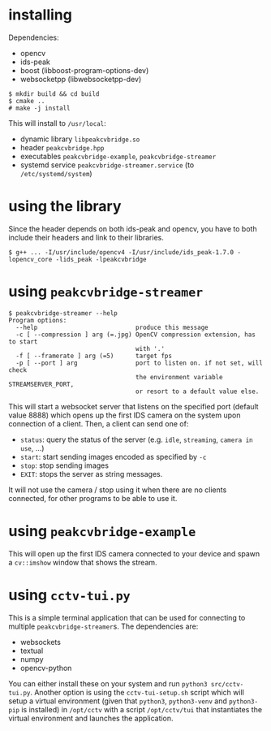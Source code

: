 # installing

Dependencies:
- opencv
- ids-peak
- boost (libboost-program-options-dev)
- websocketpp (libwebsocketpp-dev)

```console
$ mkdir build && cd build
$ cmake ..
# make -j install
```

This will install to `/usr/local`:
- dynamic library `libpeakcvbridge.so`
- header `peakcvbridge.hpp`
- executables `peakcvbridge-example`, `peakcvbridge-streamer`
- systemd service `peakcvbridge-streamer.service` (to `/etc/systemd/system`)

# using the library
Since the header depends on both ids-peak and opencv, you have to both include their headers and link to their libraries.
```console
$ g++ ... -I/usr/include/opencv4 -I/usr/include/ids_peak-1.7.0 -lopencv_core -lids_peak -lpeakcvbridge
```

# using `peakcvbridge-streamer`

```console
$ peakcvbridge-streamer --help
Program options:
  --help                           produce this message
  -c [ --compression ] arg (=.jpg) OpenCV compression extension, has to start
                                   with '.'
  -f [ --framerate ] arg (=5)      target fps
  -p [ --port ] arg                port to listen on. if not set, will check
                                   the environment variable STREAMSERVER_PORT,
                                   or resort to a default value else.
```

This will start a websocket server that listens on the specified port (default value 8888) which opens up the first IDS camera on the system upon connection of a client. Then, a client can send one of:
- `status`: query the status of the server (e.g. `idle`, `streaming`, `camera in use`, ...)
- `start`: start sending images encoded as specified by `-c`
- `stop`: stop sending images
- `EXIT`: stops the server
as string messages.

It will not use the camera / stop using it when there are no clients connected, for other programs to be able to use it.

# using `peakcvbridge-example`
This will open up the first IDS camera connected to your device and spawn a `cv::imshow` window that shows the stream.

# using `cctv-tui.py`

This is a simple terminal application that can be used for connecting to multiple `peakcvbridge-streamer`s. The dependencies are:
- websockets
- textual
- numpy
- opencv-python

You can either install these on your system and run `python3 src/cctv-tui.py`. Another option is using the `cctv-tui-setup.sh` script which will setup a virtual environment (given that `python3`, `python3-venv` and `python3-pip` is installed) in `/opt/cctv` with a script `/opt/cctv/tui` that instantiates the virtual environment and launches the application.

